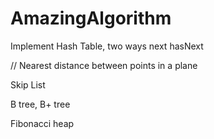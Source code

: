 AmazingAlgorithm
================

Implement Hash Table, two ways
    next
    hasNext

//
Nearest distance between points in a plane

Skip List

B tree, B+ tree

Fibonacci heap
